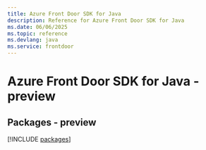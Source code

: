```yaml
---
title: Azure Front Door SDK for Java
description: Reference for Azure Front Door SDK for Java
ms.date: 06/06/2025
ms.topic: reference
ms.devlang: java
ms.service: frontdoor
---
```

# Azure Front Door SDK for Java - preview
## Packages - preview
[!INCLUDE [packages](front-door-index.md)]
